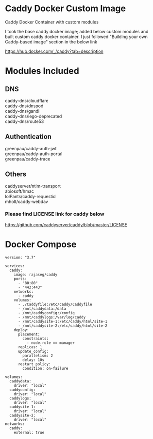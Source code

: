 # Caddy Docker Custom Image

Caddy Docker Container with custom modules

I took the base caddy docker image; added below custom modules and built custom caddy docker container. I just followed "Building your own Caddy-based image" section in the below link

https://hub.docker.com/_/caddy?tab=description 

# Modules Included

## DNS

caddy-dns/cloudflare \
caddy-dns/dnspod \
caddy-dns/gandi \
caddy-dns/lego-deprecated \
caddy-dns/route53

## Authentication

greenpau/caddy-auth-jwt \
greenpau/caddy-auth-portal \
greenpau/caddy-trace

## Others

caddyserver/ntlm-transport \
abiosoft/hmac \
lolPants/caddy-requestid \
mholt/caddy-webdav

### Please find LICENSE link for caddy below 

https://github.com/caddyserver/caddy/blob/master/LICENSE

# Docker Compose

```
version: "3.7"

services:
  caddy:
    image: rajaseg/caddy
    ports:
      - "80:80"
      - "443:443"
    networks:
      - caddy
    volumes:
      - ./Caddyfile:/etc/caddy/Caddyfile
      - /mnt/caddydata:/data
      - /mnt/caddyconfig:/config
      - /mnt/caddylogs:/var/log/caddy
      - /mnt/caddysite-1:/etc/caddy/html/site-1
      - /mnt/caddysite-2:/etc/caddy/html/site-2
    deploy:
      placement:
        constraints:
          - node.role == manager
      replicas: 1
      update_config:
        parallelism: 2
        delay: 10s
      restart_policy:
        condition: on-failure

volumes:
  caddydata:
    driver: "local"
  caddyconfig:
    driver: "local"
  caddylogs:
    driver: "local"
  caddysite-1:
    driver: "local"
  caddysite-2:
    driver: "local"
networks:
  caddy:
    external: true
```
